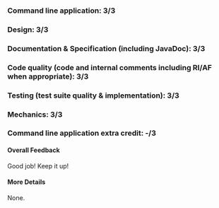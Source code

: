 ### Command line application: 3/3

### Design: 3/3

### Documentation & Specification (including JavaDoc): 3/3

### Code quality (code and internal comments including RI/AF when appropriate): 3/3

### Testing (test suite quality & implementation): 3/3

### Mechanics: 3/3

### Command line application extra credit:  -/3

#### Overall Feedback

Good job! Keep it up!

#### More Details

None.
